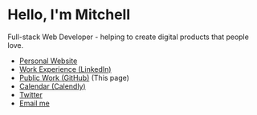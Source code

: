 # Hello, I'm Mitchell

Full-stack Web Developer - helping to create digital products that people love.

- [Personal Website](https://mitchell.fyi/)
- [Work Experience (LinkedIn)](https://work.mitchell.fyi)
- [Public Work (GitHub)](https://code.mitchell.fyi) (This page)
- [Calendar (Calendly)](https://calendar.mitchell.fyi)
- [Twitter](https://twitter.mitchell.fyi/)
- [Email me](mailto:hello@mitchell.fyi)
